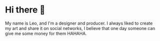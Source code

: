 # Hi there 👋


My name is Leo, and I'm a designer and producer. I always liked to create my art and share it on social networks, I believe that one day someone can give me some money for them HAHAHA. 




